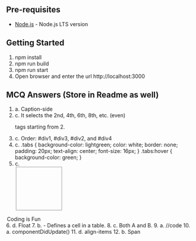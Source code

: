 ## Pre-requisites

-   [Node.js](https://nodejs.org/en/download) - Node.js LTS version

## Getting Started

1. npm install
2. npm run build
3. npm run start
4. Open browser and enter the url http://localhost:3000

## MCQ Answers (Store in Readme as well)

1. a. Caption-side
2. c. It selects the 2nd, 4th, 6th, 8th, etc. (even) <p> tags starting from 2.
3. c. Order: #div1, #div3, #div2, and #div4
4. c. .tabs {
   background-color: lightgreen;
   color: white;
   border: none;
   padding: 20px;
   text-align: center;
   font-size: 16px;
   }
   .tabs:hover {
   background-color: green;
   }
5. c. <fieldset style="height: 100px; width: 100px">
 <legend>Coding is Fun</legend>
 </fieldset>
6. d. Float
7. b. <th> - Defines a cell in a table.
8. c. Both A and B.
9. a. <NotesContext.Provider value={this.state.notes}> //code
   </NotesContext.Provider>
10. a. componentDidUpdate()
11. d. align-items
12. b. Span
